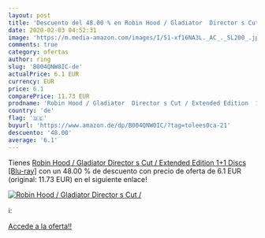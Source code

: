```yaml
---
layout: post
title: 'Descuento del 48.00 % en Robin Hood / Gladiator  Director s Cut /'
date: 2020-02-03 04:52:31
image: 'https://m.media-amazon.com/images/I/51-xf16NA3L._AC_._SL200_.jpg'
comments: true
category: ofertas
author: ring
slug: 'B004QNW0IC-de'
actualPrice: 6.1 EUR
currency: EUR
price: 6.1
comparePrice: 11.73 EUR
prodname: 'Robin Hood / Gladiator  Director s Cut / Extended Edition  1+1 Discs  [Blu-ray]'
country: 'de'
flag: '🇩🇪'
buyurl: 'https://www.amazon.de/dp/B004QNW0IC/?tag=tolees0ca-21'
descuento: '48.00'
average: '6.1'
---
```


Tienes [Robin Hood / Gladiator  Director s Cut / Extended Edition  1+1 Discs  [Blu-ray]](https://www.amazon.de/dp/B004QNW0IC/?tag=tolees0ca-21) con un 48.00 % de descuento con precio de oferta de 6.1 EUR (original: 11.73 EUR) en el siguiente enlace!

[![Robin Hood / Gladiator  Director s Cut /](https://m.media-amazon.com/images/I/51-xf16NA3L._AC_._SL200_.jpg)](https://www.amazon.de/dp/B004QNW0IC/?tag=tolees0ca-21)

ℹ️:


[Accede a la oferta!!](https://www.amazon.de/dp/B004QNW0IC/?tag=tolees0ca-21)
